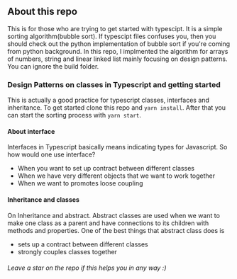 ## About this repo

This is for those who are trying to get started with typescipt. It is a simple sorting algorithm(bubble sort). If typescipt files confuses you, then you should check out the python implementation of bubble sort if you're coming from python background. In this repo, I implmented the algorithm for arrays of numbers, string and linear linked list mainly focusing on design patterns. You can ignore the build folder.

### Design Patterns on classes in Typescript and getting started

This is actually a good practice for typescript classes, interfaces and inheritance. To get started clone this repo and `yarn install`. After that you can start the sorting process with `yarn start`. 

#### About interface

Interfaces in Typescript basically means indicating types for Javascript. So how would one use interface? 
- When you want to set up contract between different classes
- When we have very different objects that we want to work together
- When we want to promotes loose coupling

#### Inheritance and classes

On Inheritance and abstract. Abstract classes are used when we want to make one class as a parent and have connections to its children with methods and properties. One of the best things that abstract class does is
- sets up a contract between different classes
- strongly couples classes together

###### Leave a star on the repo if this helps you in any way :)
